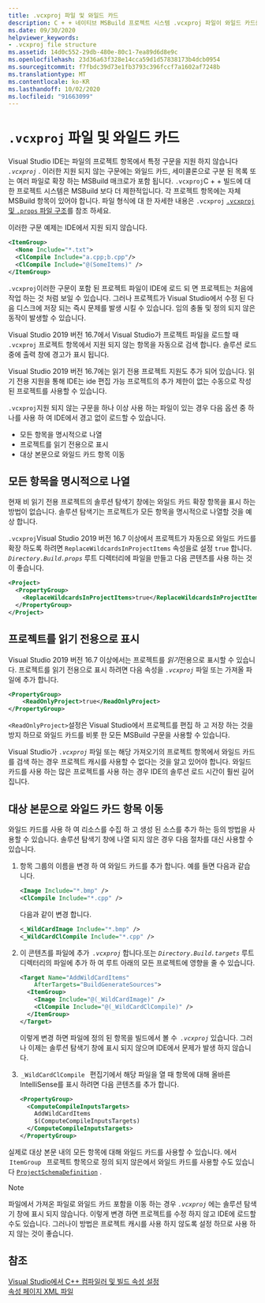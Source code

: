 ```yaml
---
title: .vcxproj 파일 및 와일드 카드
description: C + + 네이티브 MSBuild 프로젝트 시스템 .vcxproj 파일이 와일드 카드를 처리 하는 방법입니다.
ms.date: 09/30/2020
helpviewer_keywords:
- .vcxproj file structure
ms.assetid: 14d0c552-29db-480e-80c1-7ea89d6d8e9c
ms.openlocfilehash: 23d36a63f328e14cca59d1d57838173b4dcb0954
ms.sourcegitcommit: f7fbdc39d73e1fb3793c396fccf7a1602af7248b
ms.translationtype: MT
ms.contentlocale: ko-KR
ms.lasthandoff: 10/02/2020
ms.locfileid: "91663099"
---
```

# <a name="vcxproj-files-and-wildcards"></a>`.vcxproj` 파일 및 와일드 카드

Visual Studio IDE는 파일의 프로젝트 항목에서 특정 구문을 지원 하지 않습니다 *`.vcxproj`* . 이러한 지원 되지 않는 구문에는 와일드 카드, 세미콜론으로 구분 된 목록 또는 여러 파일로 확장 하는 MSBuild 매크로가 포함 됩니다. `.vcxproj`C + + 빌드에 대 한 프로젝트 시스템은 MSBuild 보다 더 제한적입니다. 각 프로젝트 항목에는 자체 MSBuild 항목이 있어야 합니다. 파일 형식에 대 한 자세한 내용은 `.vcxproj` [ `.vcxproj` 및 `.props` 파일 구조](vcxproj-file-structure.md)를 참조 하세요.

이러한 구문 예제는 IDE에서 지원 되지 않습니다.

```xml
<ItemGroup>
  <None Include="*.txt">
  <ClCompile Include="a.cpp;b.cpp"/>
  <ClCompile Include="@(SomeItems)" />
</ItemGroup>
```

`.vcxproj`이러한 구문이 포함 된 프로젝트 파일이 IDE에 로드 되 면 프로젝트는 처음에 작업 하는 것 처럼 보일 수 있습니다. 그러나 프로젝트가 Visual Studio에서 수정 된 다음 디스크에 저장 되는 즉시 문제를 발생 시킬 수 있습니다. 임의 충돌 및 정의 되지 않은 동작이 발생할 수 있습니다.

Visual Studio 2019 버전 16.7에서 Visual Studio가 프로젝트 파일을 로드할 때 `.vcxproj` 프로젝트 항목에서 지원 되지 않는 항목을 자동으로 검색 합니다. 솔루션 로드 중에 출력 창에 경고가 표시 됩니다.

Visual Studio 2019 버전 16.7에는 읽기 전용 프로젝트 지원도 추가 되어 있습니다. 읽기 전용 지원을 통해 IDE는 ide 편집 가능 프로젝트의 추가 제한이 없는 수동으로 작성 된 프로젝트를 사용할 수 있습니다.

`.vcxproj`지원 되지 않는 구문을 하나 이상 사용 하는 파일이 있는 경우 다음 옵션 중 하나를 사용 하 여 IDE에서 경고 없이 로드할 수 있습니다.

- 모든 항목을 명시적으로 나열
- 프로젝트를 읽기 전용으로 표시
- 대상 본문으로 와일드 카드 항목 이동

## <a name="list-all-items-explicitly"></a>모든 항목을 명시적으로 나열

현재 비 읽기 전용 프로젝트의 솔루션 탐색기 창에는 와일드 카드 확장 항목을 표시 하는 방법이 없습니다. 솔루션 탐색기는 프로젝트가 모든 항목을 명시적으로 나열할 것을 예상 합니다.

`.vcxproj`Visual Studio 2019 버전 16.7 이상에서 프로젝트가 자동으로 와일드 카드를 확장 하도록 하려면 `ReplaceWildcardsInProjectItems` 속성을로 설정 `true` 합니다. *`Directory.Build.props`* 루트 디렉터리에 파일을 만들고 다음 콘텐츠를 사용 하는 것이 좋습니다.

```xml
<Project>
  <PropertyGroup>
    <ReplaceWildcardsInProjectItems>true</ReplaceWildcardsInProjectItems>
  </PropertyGroup>
</Project>
```

## <a name="mark-your-project-as-read-only"></a>프로젝트를 읽기 전용으로 표시

Visual Studio 2019 버전 16.7 이상에서는 프로젝트를 *읽기*전용으로 표시할 수 있습니다. 프로젝트를 읽기 전용으로 표시 하려면 다음 속성을 *`.vcxproj`* 파일 또는 가져올 파일에 추가 합니다.

```xml
<PropertyGroup>
    <ReadOnlyProject>true</ReadOnlyProject>
</PropertyGroup>
```

`<ReadOnlyProject>`설정은 Visual Studio에서 프로젝트를 편집 하 고 저장 하는 것을 방지 하므로 와일드 카드를 비롯 한 모든 MSBuild 구문을 사용할 수 있습니다.

Visual Studio가 *`.vcxproj`* 파일 또는 해당 가져오기의 프로젝트 항목에서 와일드 카드를 검색 하는 경우 프로젝트 캐시를 사용할 수 없다는 것을 알고 있어야 합니다. 와일드 카드를 사용 하는 많은 프로젝트를 사용 하는 경우 IDE의 솔루션 로드 시간이 훨씬 길어집니다.

## <a name="move-wildcard-items-to-a-target-body"></a>대상 본문으로 와일드 카드 항목 이동

와일드 카드를 사용 하 여 리소스를 수집 하 고 생성 된 소스를 추가 하는 등의 방법을 사용할 수 있습니다. 솔루션 탐색기 창에 나열 되지 않은 경우 다음 절차를 대신 사용할 수 있습니다.

1. 항목 그룹의 이름을 변경 하 여 와일드 카드를 추가 합니다. 예를 들면 다음과 같습니다.

   ```xml
   <Image Include="*.bmp" />
   <ClCompile Include="*.cpp" />
   ```

   다음과 같이 변경 합니다.

   ```xml
   <_WildCardImage Include="*.bmp" />
   <_WildCardClCompile Include="*.cpp" />
   ```

1. 이 콘텐츠를 파일에 추가  *`.vcxproj`* 합니다.또는 *`Directory.Build.targets`* 루트 디렉터리의 파일에 추가 하 여 루트 아래의 모든 프로젝트에 영향을 줄 수 있습니다.

   ```xml
   <Target Name="AddWildCardItems"
       AfterTargets="BuildGenerateSources">
     <ItemGroup>
       <Image Include="@(_WildCardImage)" />
       <ClCompile Include="@(_WildCardClCompile)" />
     </ItemGroup>
   </Target>
   ```

   이렇게 변경 하면 파일에 정의 된 항목을 빌드에서 볼 수  *`.vcxproj`* 있습니다. 그러나 이제는 솔루션 탐색기 창에 표시 되지 않으며 IDE에서 문제가 발생 하지 않습니다.

1.  `_WildCardClCompile`   편집기에서 해당 파일을 열 때 항목에 대해 올바른 IntelliSense를 표시 하려면 다음 콘텐츠를 추가 합니다.

   ```xml
   <PropertyGroup>
     <ComputeCompileInputsTargets>
       AddWildCardItems
       $(ComputeCompileInputsTargets)
     </ComputeCompileInputsTargets>
   </PropertyGroup>
   ```

실제로 대상 본문 내의 모든 항목에 대해 와일드 카드를 사용할 수 있습니다. 에서  `ItemGroup`   프로젝트 항목으로 정의 되지 않은에서 와일드 카드를 사용할 수도 있습니다 [`ProjectSchemaDefinition`](https://devblogs.microsoft.com/cppblog/vc-MSBuild-extensibility-example/) .

> [!NOTE]
> 파일에서 가져온 파일로 와일드 카드 포함을 이동 하는 경우 *`.vcxproj`* 에는 솔루션 탐색기 창에 표시 되지 않습니다. 이렇게 변경 하면 프로젝트를 수정 하지 않고 IDE에 로드할 수도 있습니다. 그러나이 방법은 프로젝트 캐시를 사용 하지 않도록 설정 하므로 사용 하지 않는 것이 좋습니다.

## <a name="see-also"></a>참조

[Visual Studio에서 C++ 컴파일러 및 빌드 속성 설정](../working-with-project-properties.md)<br/>
[속성 페이지 XML 파일](property-page-xml-files.md)
